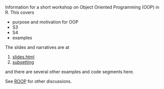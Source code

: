 Information for a short workshop on Object Oriented Programming (OOP) in R.
This covers 
+ purpose and motivation for OOP
+ S3
+ S4
+ examples


The slides and narratives are at 
1. [slides.html](slides.html)
1. [subsetting](ConvenientS3Subsetting.md)

and there are several other examples and code segments here.

See [ROOP](https://github.com/duncantl/ROOP) for other discussions.
